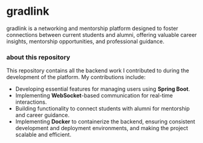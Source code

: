 # gradlink  

gradlink is a networking and mentorship platform designed to foster connections between current students and alumni, offering valuable career insights, mentorship opportunities, and professional guidance.  

### about this repository  
  This repository contains all the backend work I contributed to during the development of the platform. My contributions include:  

- Developing essential features for managing users using **Spring Boot**.  
- Implementing **WebSocket**-based communication for real-time interactions.  
- Building functionality to connect students with alumni for mentorship and career guidance.  
- Implementing **Docker** to containerize the backend, ensuring consistent development and deployment environments, and making the project scalable and efficient.  
